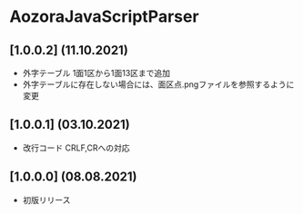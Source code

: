 # AozoraJavaScriptParser

## [1.0.0.2] (11.10.2021)

* 外字テーブル 1面1区から1面13区まで追加
* 外字テーブルに存在しない場合には、面区点.pngファイルを参照するように変更

## [1.0.0.1] (03.10.2021)

* 改行コード CRLF,CRへの対応

## [1.0.0.0] (08.08.2021)

* 初版リリース